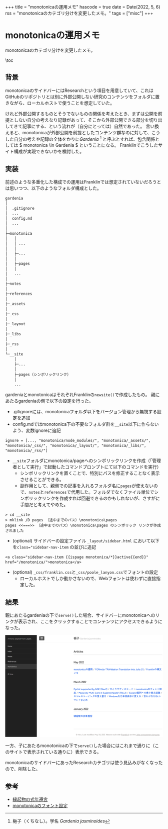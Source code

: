 +++
title = "monotonicaの運用メモ"
hascode = true
date = Date(2022, 5, 6)
rss = "monotonicaのカテゴリ分けを変更したメモ。"
tags = ["misc"]
+++

# monotonicaの運用メモ

monotonicaのカテゴリ分けを変更したメモ。

\toc

## 背景

monotonicaのサイドバーにはResearchという項目を用意していて、これはGitHubのリポジトリとは別に外部公開しない研究のコンテンツをフォルダに置きながら、ローカルホストで使うことを想定していた。

けれど外部公開するものとそうでないものの関係を考えたとき、まずは公開を前提としない自分の考えなり記録があって、そこから外部公開できる部分を切り出してきて記事にする、という流れが（自分にとっては）自然であった。
言い換えると、monotonicaが外部公開を前提としたコンテンツ群なのに対して、こうした自分の考えや記録の全体をかりに*Gardenia* [^1] と呼ぶとすれば、包含関係としては $ monotonica \in Gardenia $ ということになる。
Franklinでこうしたサイト構成が実現できないかを検討した。

## 実装

前述のような多重化した構成での運用はFranklinでは想定されていないだろうとは思いつつ、以下のようなフォルダ構成とした。

```
gardenia
│
│  .gitignore
│  ...
│  config.md
│  ...
│
├─monotonica
│   │
│   │ ...
│   │
│   ├─...
│   │
│   ├─pages
│   │
│   ...
│
├─notes
│
├─references
│
├─_assets
│
├─_css
│
├─_layout
│
├─_libs
│
├─_rss
│
└─__site
    │
    ├─...
    │
    ├─pages（シンボリックリンク）
    │
    ...
```

gardeniaとmonotonicaはそれぞれFranklinの`newsite()`で作成したもの。
親にあたるgardeniaの側で以下の設定を行った。

- .gitignoreには、monotonicaフォルダ以下をバージョン管理から無視する設定を追加
- config.mdではmonotonica下の不要なフォルダ群を`__site`以下に作らないよう、変数ignoreに追記

```
ignore = [..., "monotonica/node_modules/", "monotonica/_assets/", "monotonica/_css/", "monotonica/_layout/", "monotonica/_libs/", "monotonica/_rss/"]
```

- `__site`フォルダにmonotonica/pageへのシンボリックリンクを作成（「管理者として実行」で起動したコマンドプロンプトにて以下のコマンドを実行）
  - シンボリックリンクを置くことで、特別にパスを修正することなく表示させることができる。
  - 副作用として、親側での記事を入れるフォルダ名に`pages`が使えないので、`notes`と`references`で代用した。フォルダでなくファイル単位でシンボリックリンクを作成すれば回避できるのかもしれないが、さすがに手間だと考えてやめた。

```
> cd __site
> mklink /D pages （途中までのパス）\monotonica\pages
pages <<===>> （途中までのパス）\monotonica\pages のシンボリック リンクが作成されました
```

- (optional) サイドバーの設定ファイル `_layout/sidebar.html` において以下を`class="sidebar-nav-item` の並びに追記

```
<a class="sidebar-nav-item {{ispage monotonica/*}}active{{end}}" href="/monotonica/">monotonica</a>
```

- (optional) `_css/franklin.css`と`_css/poole_lanyon.css`でフォントの設定
  - ローカルホストでしか動かさないので、Webフォントは使わずに直接指定した。

## 結果

親にあたるgardeniaの下で`serve()`した場合、サイドバーにmonotonicaへのリンクが表示され、ここをクリックすることでコンテンツにアクセスできるようになった。

![monotonica-in-gardenia](/pages/img/20220505113825.png)

一方、子にあたるmonotonicaの下で`serve()`した場合にはこれまで通りに（このサイトで表示されている通りに）表示できる。

monotonicaのサイドバーにあったResearchカテゴリは使う見込みがなくなったので、削除した。

## 参考

- [縁起物の式年遷宮](/pages/001_engimono-migration/)
- [monotonicaのフォント設定](/pages/008_changing-font-in-monotonica/)

[^1]: 梔子（くちなし）。学名 *Gardenia jasminoides*

